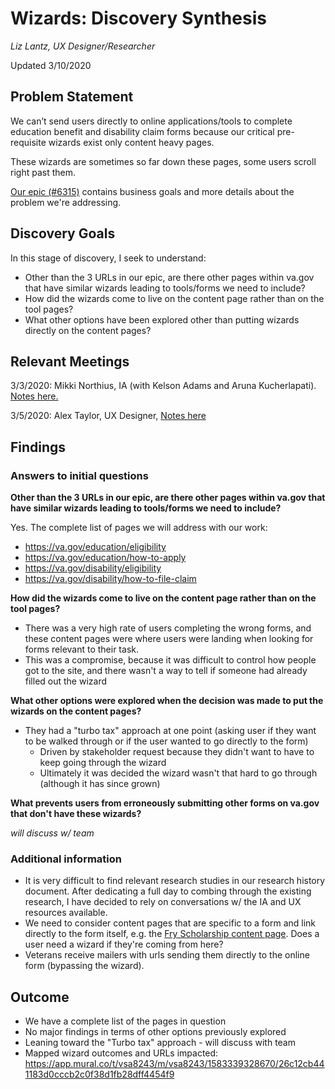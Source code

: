 # Wizards: Discovery Synthesis

*Liz Lantz, UX Designer/Researcher*

Updated 3/10/2020

## Problem Statement

We can’t send users directly to online applications/tools to complete education benefit and disability claim forms because our critical pre-requisite wizards exist only content heavy pages.  

These wizards are sometimes so far down these pages, some users scroll right past them.

[Our epic (#6315)](https://github.com/department-of-veterans-affairs/va.gov-team/issues/6315) contains business goals and more details about the problem we're addressing.

## Discovery Goals

In this stage of discovery, I seek to understand:

- Other than the 3 URLs in our epic, are there other pages within va.gov that have similar wizards leading to tools/forms we need to include?
- How did the wizards come to live on the content page rather than on the tool pages?
- What other options have been explored other than putting wizards directly on the content pages?

## Relevant Meetings

3/3/2020: Mikki Northius, IA (with Kelson Adams and Aruna Kucherlapati).  [Notes here.](https://github.com/department-of-veterans-affairs/va.gov-team/blob/master/products/public-websites/how-to-apply-wizards/discovery/20200303-ia-discovery.md)

3/5/2020: Alex Taylor, UX Designer, [Notes here](https://github.com/department-of-veterans-affairs/va.gov-team/blob/master/products/public-websites/how-to-apply-wizards/discovery/20200305-ux-research-background.md)

## Findings

### Answers to initial questions

**Other than the 3 URLs in our epic, are there other pages within va.gov that have similar wizards leading to tools/forms we need to include?**

Yes. The complete list of pages we will address with our work:

- https://va.gov/education/eligibility
- https://va.gov/education/how-to-apply
- https://va.gov/disability/eligibility
- https://va.gov/disability/how-to-file-claim

**How did the wizards come to live on the content page rather than on the tool pages?**

- There was a very high rate of users completing the wrong forms, and these content pages were where users were landing when looking for forms relevant to their task.
- This was a compromise, because it was difficult to control how people got to the site, and there wasn't a way to tell if someone had already filled out the wizard

**What other options were explored when the decision was made to put the wizards on the content pages?**

- They had a "turbo tax" approach at one point (asking user if they want to be walked through or if the user wanted to go directly to the form)
  - Driven by stakeholder request because they didn't want to have to keep going through the wizard
  - Ultimately it was decided the wizard wasn't that hard to go through (although it has since grown)

**What prevents users from erroneously submitting other forms on va.gov that don't have these wizards?**

*will discuss w/ team*

### Additional information

- It is very difficult to find relevant research studies in our research history document. After dedicating a full day to combing through the existing research, I have decided to rely on conversations w/ the IA and UX resources available.
- We need to consider content pages that are specific to a form and link directly to the form itself, e.g. the [Fry Scholarship content page](https://www.va.gov/education/survivor-dependent-benefits/fry-scholarship/). Does a user need a wizard if they're coming from here?
- Veterans receive mailers with urls sending them directly to the online form (bypassing the wizard).


## Outcome

- We have a complete list of the pages in question
- No major findings in terms of other options previously explored
- Leaning toward the "Turbo tax" approach - will discuss with team
- Mapped wizard outcomes and URLs impacted: https://app.mural.co/t/vsa8243/m/vsa8243/1583339328670/26c12cb441183d0cccb2c0f38d1fb28dff4454f9
